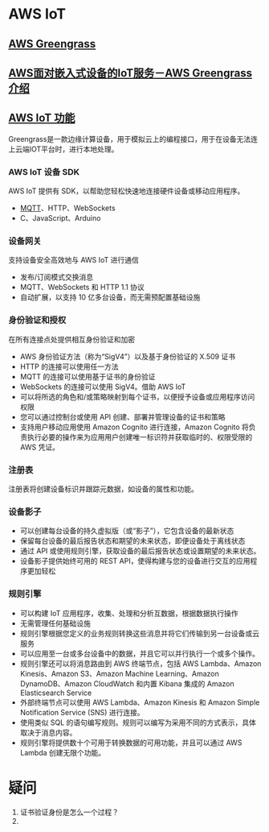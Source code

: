 # AWS IoT

## [AWS Greengrass](https://aws.amazon.com/cn/greengrass/)

## [AWS面对嵌入式设备的IoT服务－AWS Greengrass介绍](https://aws.amazon.com/cn/about-aws/events/webinar/embedded-device-iot-service-aws-greengrass06272017/)

## [AWS IoT 功能](https://aws.amazon.com/cn/iot-platform/how-it-works/#gateway)

Greengrass是一款边缘计算设备，用于模拟云上的编程接口，用于在设备无法连上云端IOT平台时，进行本地处理。

### AWS IoT 设备 SDK
AWS IoT 提供有 SDK，以帮助您轻松快速地连接硬件设备或移动应用程序。
- [MQTT](https://github.com/mcxiaoke/mqtt)、HTTP、WebSockets
- C、JavaScript、Arduino

### 设备网关
支持设备安全高效地与 AWS IoT 进行通信
- 发布/订阅模式交换消息
- MQTT、WebSockets 和 HTTP 1.1 协议
- 自动扩展，以支持 10 亿多台设备，而无需预配置基础设施

### 身份验证和授权
在所有连接点处提供相互身份验证和加密
- AWS 身份验证方法（称为“SigV4”）以及基于身份验证的 X.509 证书
- HTTP 的连接可以使用任一方法
- MQTT 的连接可以使用基于证书的身份验证
- WebSockets 的连接可以使用 SigV4。借助 AWS IoT
- 可以将所选的角色和/或策略映射到每个证书，以便授予设备或应用程序访问权限
- 您可以通过控制台或使用 API 创建、部署并管理设备的证书和策略
- 支持用户移动应用使用 Amazon Cognito 进行连接，Amazon Cognito 将负责执行必要的操作来为应用用户创建唯一标识符并获取临时的、权限受限的 AWS 凭证。

### 注册表
注册表将创建设备标识并跟踪元数据，如设备的属性和功能。

### 设备影子
- 可以创建每台设备的持久虚拟版（或“影子”），它包含设备的最新状态
- 保留每台设备的最后报告状态和期望的未来状态，即便设备处于离线状态
- 通过 API 或使用规则引擎，获取设备的最后报告状态或设置期望的未来状态。
- 设备影子提供始终可用的 REST API，使得构建与您的设备进行交互的应用程序更加轻松

### 规则引擎
- 可以构建 IoT 应用程序，收集、处理和分析互数据，根据数据执行操作
- 无需管理任何基础设施
- 规则引擎根据您定义的业务规则转换这些消息并将它们传输到另一台设备或云服务
- 可以应用至一台或多台设备中的数据，并且它可以并行执行一个或多个操作。
- 规则引擎还可以将消息路由到 AWS 终端节点，包括 AWS Lambda、Amazon Kinesis、Amazon S3、Amazon Machine Learning、Amazon DynamoDB、Amazon CloudWatch 和内置 Kibana 集成的 Amazon Elasticsearch Service
- 外部终端节点可以使用 AWS Lambda、Amazon Kinesis 和 Amazon Simple Notification Service (SNS) 进行连接。
- 使用类似 SQL 的语句编写规则。规则可以编写为采用不同的方式表示，具体取决于消息内容。
- 规则引擎将提供数十个可用于转换数据的可用功能，并且可以通过 AWS Lambda 创建无限个功能。

# 疑问

1. 证书验证身份是怎么一个过程？
2. 